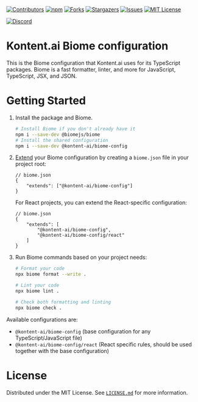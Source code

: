 [![Contributors][contributors-shield]][contributors-url]
[![npm][npm-shield]](https://www.npmjs.com/package/@kontent-ai/biome-config)
[![Forks][forks-shield]][forks-url]
[![Stargazers][stars-shield]][stars-url]
[![Issues][issues-shield]][issues-url]
[![MIT License][license-shield]][license-url]

[![Discord][discord-shield]][discord-url]


# Kontent.ai Biome configuration

This is the Biome configuration that Kontent.ai uses for its TypeScript packages. Biome is a fast formatter, linter, and more for JavaScript, TypeScript, JSX, and JSON.

# Getting Started

1. Install the package and Biome.

    ```sh
    # Install Biome if you don't already have it
    npm i --save-dev @biomejs/biome
    # Install the shared configuration
    npm i --save-dev @kontent-ai/biome-config
    ```

2. [Extend](https://biomejs.dev/guides/configure-biome/#share-a-configuration-file) your Biome configuration by creating a `biome.json` file in your project root:

    ```jsonc
    // biome.json
    {
        "extends": ["@kontent-ai/biome-config"]
    }
    ```

    For React projects, you can extend the React-specific configuration:

    ```jsonc
    // biome.json
    {
        "extends": [
            "@kontent-ai/biome-config",
            "@kontent-ai/biome-config/react"
        ]
    }
    ```

3. Run Biome commands based on your project needs:

    ```sh
    # Format your code
    npx biome format --write .

    # Lint your code
    npx biome lint .

    # Check both formatting and linting
    npx biome check .
    ```

Available configurations are:
* `@kontent-ai/biome-config` (base configuration for any TypeScript/JavaScript file)
* `@kontent-ai/biome-config/react` (React specific rules, should be used together with the base configuration)

# License

Distributed under the MIT License. See [`LICENSE.md`](./LICENSE.md) for more information.


[contributors-shield]: https://img.shields.io/github/contributors/kontent-ai/biome-config.svg?style=for-the-badge
[contributors-url]: https://github.com/kontent-ai/biome-config/graphs/contributors
[npm-shield]: https://img.shields.io/badge/NPM-%23CB3837.svg?style=for-the-badge&logo=npm&logoColor=white
[forks-shield]: https://img.shields.io/github/forks/kontent-ai/biome-config.svg?style=for-the-badge
[forks-url]: https://github.com/kontent-ai/biome-config/network/members
[stars-shield]: https://img.shields.io/github/stars/kontent-ai/biome-config.svg?style=for-the-badge
[stars-url]: https://github.com/kontent-ai/biome-config/stargazers
[issues-shield]: https://img.shields.io/github/issues/kontent-ai/biome-config.svg?style=for-the-badge
[issues-url]:https://github.com/kontent-ai/biome-config/issues
[license-shield]: https://img.shields.io/github/license/kontent-ai/biome-config.svg?style=for-the-badge
[license-url]:https://github.com/kontent-ai/biome-config/blob/master/LICENSE.md
[discord-shield]: https://img.shields.io/discord/821885171984891914?color=%237289DA&label=Kontent.ai%20Discord&logo=discord&style=for-the-badge
[discord-url]: https://discord.com/invite/SKCxwPtevJ
